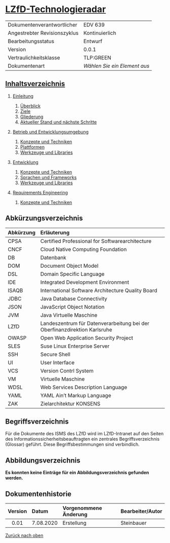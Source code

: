 <!--![OFD-Logo](ofd.jpeg)-->
<!--![LZfD-Logo](lzfd.jpeg)-->
# [LZfD-Technologieradar](#lzfd-technologieradar)

|                              |                              |
|------------------------------|------------------------------|
|  Dokumentenverantwortlicher  |            EDV 639           |
| Angestrebter Revisionszyklus |        Kontinuierlich        |
|      Bearbeitungsstatus      |            Entwurf           |
|           Version            |             0.0.1            |
|    Vertraulichkeitsklasse    |           TLP:GREEN          |
|         Dokumentenart        | *Wählen Sie ein Element aus* |

## [Inhaltsverzeichnis](#inhaltsverzeichnis)

1. [Einleitung](01-einleitung.md#1-einleitung)
    1. [Überblick](01-einleitung.md#11-überblick)
    2. [Ziele](01-einleitung.md#12-ziele)
    3. [Gliederung](01-einleitung.md#13-gliederung)
    4. [Aktueller Stand und nächste Schritte](01-einleitung.md#14-aktueller-stand-und-nächste-schritte)

2. [Betrieb und Entwicklungsumgebung](02-betrieb-und-entwicklungsumgebung.md#2-betrieb-und-entwicklungsumgebung)
    1. [Konzepte und Techniken](02-betrieb-und-entwicklungsumgebung.md#21-konzepte-und-techniken)
    2. [Plattformen](02-betrieb-und-entwicklungsumgebung.md#22-plattformen)
    3. [Werkzeuge und Libraries](02-betrieb-und-entwicklungsumgebung.md#23-werkzeuge-und-libraries)

3. [Entwicklung](03-entwicklung.md#3-entwicklung)
    1. [Konzepte und Techniken](03-entwicklung.md#31-konzepte-und-techniken)
    2. [Sprachen und Frameworks](03-entwicklung.md#32-sprachen-und-frameworks)
    3. [Werkzeuge und Libraries](03-entwicklung.md#33-werkzeuge-und-libraries)

4. [Requirements Engineering](04-req-engineering.md#4-requirements-engineering)
    1. [Konzepte und Techniken](04-req-engineering.md#41-konzepte-und-techniken)

## Abkürzungsverzeichnis

| Abkürzung | Erläuterung |
|:----------|:------------|
|CPSA       |Certified Professional for Softwarearchitecture|
|CNCF       |Cloud Native Computing Foundation|
|DB         |Datenbank|
|DOM        |Document Object Model|
|DSL        |Domain Specific Language|
|IDE        |Integrated Development Environment|
|ISAQB      |International Software Architecture Quality Board|
|JDBC       |Java Database Connectivity|
|JSON       |JavaScript Object Notation|
|JVM        |Java Virtuelle Maschine|
|LZfD       |Landeszentrum für Datenverarbeitung bei der Oberfinanzdirektion Karlsruhe|
|OWASP      |Open Web Application Security Project|
|SLES       |Suse Linux Enterprise Server|
|SSH        |Secure Shell|
|UI         |User Interface|
|VCS        |Version Contrl System|
|VM         |Virtuelle Maschine|
|WDSL       |Web Services Description Language|
|YAML       |YAML Ain’t Markup Language|
|ZAK        |Zielarchitektur KONSENS|

## Begriffsverzeichnis

Für die Dokumente des ISMS des LZfD wird im LZfD-Intranet auf den Seiten des Informationssicherheitsbeauftragten ein zentrales Begriffsverzeichnis (Glossar) geführt. Diese Begriffsbestimmungen sind verbindlich.

## Abbildungsverzeichnis

**Es konnten keine Einträge für ein Abbildungsverzeichnis gefunden werden.**

<!--
|Abbildung|Beschreibung|
|:--------|:----------:|
-->

## Dokumentenhistorie

|Version|   Datum   |Vorgenommene Änderung|Bearbeiter/Autor|
|:-----:|:----------|:--------------------|:---------------|
|  0.01 | 7.08.2020 | Erstellung          |   Steinbauer   |

[Zurück nach oben](#lzfd-technologieradar)
